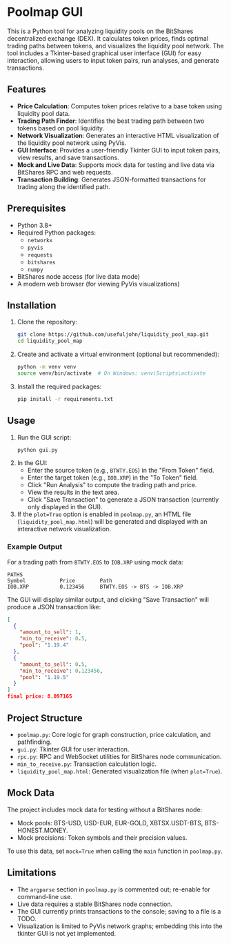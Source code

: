# Poolmap GUI

This is a Python tool for analyzing liquidity pools on the BitShares decentralized exchange (DEX). It calculates token prices, finds optimal trading paths between tokens, and visualizes the liquidity pool network. The tool includes a Tkinter-based graphical user interface (GUI) for easy interaction, allowing users to input token pairs, run analyses, and generate transactions.

## Features
- **Price Calculation**: Computes token prices relative to a base token using liquidity pool data.
- **Trading Path Finder**: Identifies the best trading path between two tokens based on pool liquidity.
- **Network Visualization**: Generates an interactive HTML visualization of the liquidity pool network using PyVis.
- **GUI Interface**: Provides a user-friendly Tkinter GUI to input token pairs, view results, and save transactions.
- **Mock and Live Data**: Supports mock data for testing and live data via BitShares RPC and web requests.
- **Transaction Building**: Generates JSON-formatted transactions for trading along the identified path.

## Prerequisites
- Python 3.8+
- Required Python packages:
  - `networkx`
  - `pyvis`
  - `requests`
  - `bitshares`
  - `numpy`
- BitShares node access (for live data mode)
- A modern web browser (for viewing PyVis visualizations)

## Installation
1. Clone the repository:
   ```bash
   git clone https://github.com/usefuljohn/liquidity_pool_map.git
   cd liquidity_pool_map
   ```
2. Create and activate a virtual environment (optional but recommended):
   ```bash
   python -m venv venv
   source venv/bin/activate  # On Windows: venv\Scripts\activate
   ```
3. Install the required packages:
   ```bash
   pip install -r requirements.txt
   ```

## Usage

1. Run the GUI script:
   ```bash
   python gui.py
   ```
2. In the GUI:
   - Enter the source token (e.g., `BTWTY.EOS`) in the "From Token" field.
   - Enter the target token (e.g., `IOB.XRP`) in the "To Token" field.
   - Click "Run Analysis" to compute the trading path and price.
   - View the results in the text area.
   - Click "Save Transaction" to generate a JSON transaction (currently only displayed in the GUI).
3. If the `plot=True` option is enabled in `poolmap.py`, an HTML file (`liquidity_pool_map.html`) will be generated and displayed with an interactive network visualization.


### Example Output
For a trading path from `BTWTY.EOS` to `IOB.XRP` using mock data:
```
PATHS
Symbol           Price        Path
IOB.XRP          0.123456     BTWTY.EOS -> BTS -> IOB.XRP
```

The GUI will display similar output, and clicking "Save Transaction" will produce a JSON transaction like:
```json
[
  {
    "amount_to_sell": 1,
    "min_to_receive": 0.5,
    "pool": "1.19.4"
  },
  {
    "amount_to_sell": 0.5,
    "min_to_receive": 0.123456,
    "pool": "1.19.5"
  }
]
final price: 8.097165
```

## Project Structure
- `poolmap.py`: Core logic for graph construction, price calculation, and pathfinding.
- `gui.py`: Tkinter GUI for user interaction.
- `rpc.py`: RPC and WebSocket utilities for BitShares node communication.
- `min_to_receive.py`: Transaction calculation logic.
- `liquidity_pool_map.html`: Generated visualization file (when `plot=True`).

## Mock Data
The project includes mock data for testing without a BitShares node:
- Mock pools: BTS-USD, USD-EUR, EUR-GOLD, XBTSX.USDT-BTS, BTS-HONEST.MONEY.
- Mock precisions: Token symbols and their precision values.

To use this data, set `mock=True` when calling the `main` function in `poolmap.py`.

## Limitations
- The `argparse` section in `poolmap.py` is commented out; re-enable for command-line use.
- Live data requires a stable BitShares node connection.
- The GUI currently prints transactions to the console; saving to a file is a TODO.
- Visualization is limited to PyVis network graphs; embedding this into the tkinter GUI is not yet implemented.
